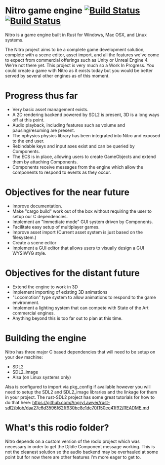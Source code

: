 # Nitro game engine [![Build Status](https://travis-ci.org/Xaeroxe/nitro_game_engine.svg?branch=master)](https://travis-ci.org/Xaeroxe/nitro_game_engine/branches) [![Build Status](https://ci.appveyor.com/api/projects/status/github/Xaeroxe/nitro_game_engine?branch=master)](https://ci.appveyor.com/project/Xaeroxe/nitro-game-engine?branch=master)

Nitro is a game engine built in Rust for Windows, Mac OSX, and Linux systems.

The Nitro project aims to be a complete game development solution, complete with a scene editor, asset import,
and all the features we've come to expect from commercial offerings such as Unity or Unreal Engine 4.
We're not there yet.  This project is very much so a Work In Progress.  You could create a game with Nitro as it exists today
but you would be better served by several other engines as of this moment.

# Progress thus far
* Very basic asset management exists.
* A 2D rendering backend powered by SDL2 is present, 3D is a long ways off at this point.
* Audio playback, including features such as volume and pausing/resuming are present.
* The nphysics physics library has been integrated into Nitro and exposed to the end user.
* Rebindable keys and input axes exist and can be queried by Components.
* The ECS is in place, allowing users to create GameObjects and extend them by attaching Components.
* Components receive messages from the engine which allow the components to respond to events as they occur.

# Objectives for the near future
* Improve documentation.
* Make "cargo build" work out of the box without requiring the user to setup our C dependencies.
* Implement an "Immediate mode" GUI system driven by Components.
* Facilitate easy setup of multiplayer games.
* Improve asset import (Current asset system is just based on the filesystem.)
* Create a scene editor
* Implement a GUI editor that allows users to visually design a GUI WYSIWYG style.

# Objectives for the distant future
* Extend the engine to work in 3D
* Implement importing of existing 3D animations
* "Locomotion" type system to allow animations to respond to the game environment.
* Implement a lighting system that can compete with State of the Art commercial engines.
* Anything beyond this is too far out to plan at this time.

# Building the engine
Nitro has three major C based dependencies that will need to be setup on your dev machine:
* SDL2
* SDL2_image
* Alsa (on Linux systems only)

Alsa is configured to import via pkg_config if available however you will need to setup the SDL2 and SDL2_image libraries
and the linkage for them in your project.  The rust-SDL2 project has some great tutorials for how to do that here:
https://github.com/AngryLawyer/rust-sdl2/blob/daa27e6d3596f62ff930bc8e1dc70f150ee41f92/README.md

# What's this rodio folder?
Nitro depends on a custom version of the rodio project which was necessary in order to get the DjIdle Component message
working.  This is not the cleanest solution so the audio backend may be overhauled at some point but for now there are other
features I'm more eager to get to.
